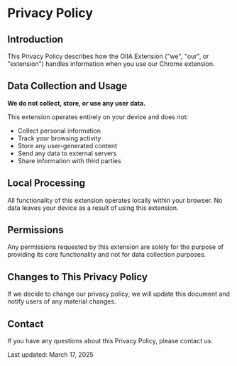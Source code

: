 # Privacy Policy

## Introduction

This Privacy Policy describes how the OIIA Extension ("we", "our", or "extension") handles information when you use our Chrome extension.

## Data Collection and Usage

**We do not collect, store, or use any user data.**

This extension operates entirely on your device and does not:
- Collect personal information
- Track your browsing activity
- Store any user-generated content
- Send any data to external servers
- Share information with third parties

## Local Processing

All functionality of this extension operates locally within your browser. No data leaves your device as a result of using this extension.

## Permissions

Any permissions requested by this extension are solely for the purpose of providing its core functionality and not for data collection purposes.

## Changes to This Privacy Policy

If we decide to change our privacy policy, we will update this document and notify users of any material changes.

## Contact

If you have any questions about this Privacy Policy, please contact us.

Last updated: March 17, 2025
